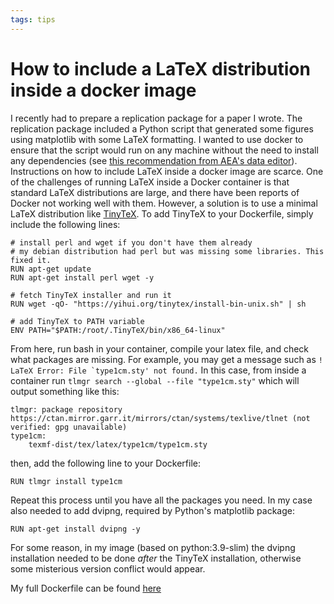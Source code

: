 ```yaml
---
tags: tips
---
```

# How to include a LaTeX distribution inside a docker image

I recently had to prepare a replication package for a paper I wrote. The replication package included a Python script that generated some figures using matplotlib with some LaTeX formatting. I wanted to use docker to ensure that the script would run on any machine without the need to install any dependencies (see [this recommendation from AEA's data editor](https://aeadataeditor.github.io/posts/2021-11-16-docker)). 
Instructions on how to include LaTeX inside a docker image are scarce. One of the challenges of running LaTeX inside a Docker container is that standard LaTeX distributions are large, and there have been reports of Docker not working well with them. However, a solution is to use a minimal LaTeX distribution like [TinyTeX](https://yihui.org/tinytex/). To add TinyTeX to your Dockerfile, simply include the following lines:

```
# install perl and wget if you don't have them already
# my debian distribution had perl but was missing some libraries. This fixed it.  
RUN apt-get update
RUN apt-get install perl wget -y  

# fetch TinyTeX installer and run it
RUN wget -qO- "https://yihui.org/tinytex/install-bin-unix.sh" | sh 

# add TinyTeX to PATH variable
ENV PATH="$PATH:/root/.TinyTeX/bin/x86_64-linux"
```

From here, run bash in your container, compile your latex file, and check what packages are missing. For example, you may get a message such as ```! LaTeX Error: File `type1cm.sty' not found.```
In this case, from inside a container run ```tlmgr search --global --file "type1cm.sty"``` which will output something like this:
```
tlmgr: package repository https://ctan.mirror.garr.it/mirrors/ctan/systems/texlive/tlnet (not verified: gpg unavailable)
type1cm:
	texmf-dist/tex/latex/type1cm/type1cm.sty
```
then, add the following line to your Dockerfile:
```
RUN tlmgr install type1cm
```

Repeat this process until you have all the packages you need. In my case also needed to add dvipng, required by Python's matplotlib package:
```
RUN apt-get install dvipng -y
```

For some reason, in my image (based on python:3.9-slim) the dvipng installation needed to be done *after* the TinyTeX installation, otherwise some misterious version conflict would appear.

My full Dockerfile can be found [here](https://github.com/andreamoro-git/JurySelection-Replication_Package/blob/main/Environment/Dockerfile)
